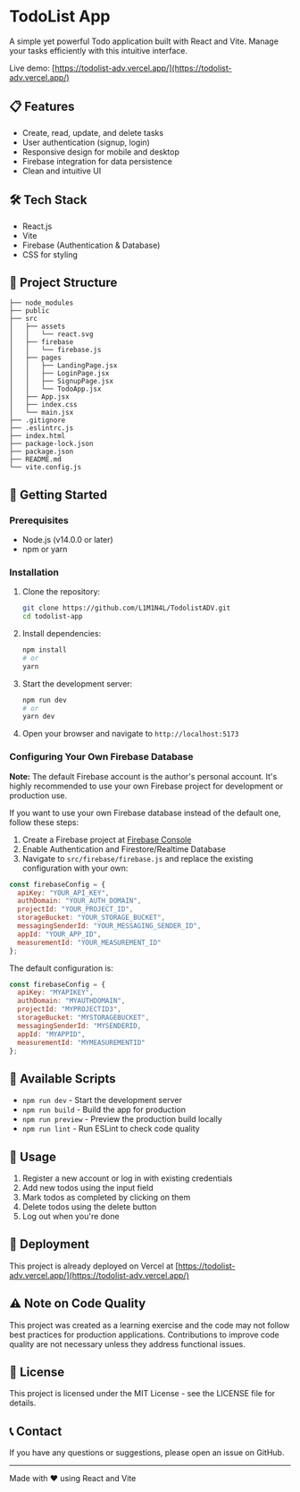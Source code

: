 # TodoList App

A simple yet powerful Todo application built with React and Vite. Manage your tasks efficiently with this intuitive interface.

Live demo: [https://todolist-adv.vercel.app/](https://todolist-adv.vercel.app/)

## 📋 Features

- Create, read, update, and delete tasks
- User authentication (signup, login)
- Responsive design for mobile and desktop
- Firebase integration for data persistence
- Clean and intuitive UI

## 🛠️ Tech Stack

- React.js
- Vite
- Firebase (Authentication & Database)
- CSS for styling

## 📁 Project Structure

```
├── node_modules
├── public
├── src
│   ├── assets
│   │   └── react.svg
│   ├── firebase
│   │   └── firebase.js
│   ├── pages
│   │   ├── LandingPage.jsx
│   │   ├── LoginPage.jsx
│   │   ├── SignupPage.jsx
│   │   └── TodoApp.jsx
│   ├── App.jsx
│   ├── index.css
│   └── main.jsx
├── .gitignore
├── .eslintrc.js
├── index.html
├── package-lock.json
├── package.json
├── README.md
└── vite.config.js
```

## 🚀 Getting Started

### Prerequisites

- Node.js (v14.0.0 or later)
- npm or yarn

### Installation

1. Clone the repository:
   ```bash
   git clone https://github.com/L1M1N4L/TodolistADV.git
   cd todolist-app
   ```

2. Install dependencies:
   ```bash
   npm install
   # or
   yarn
   ```

3. Start the development server:
   ```bash
   npm run dev
   # or
   yarn dev
   ```

4. Open your browser and navigate to `http://localhost:5173`

### Configuring Your Own Firebase Database

**Note:** The default Firebase account is the author's personal account. It's highly recommended to use your own Firebase project for development or production use.

If you want to use your own Firebase database instead of the default one, follow these steps:

1. Create a Firebase project at [Firebase Console](https://console.firebase.google.com/)
2. Enable Authentication and Firestore/Realtime Database
3. Navigate to `src/firebase/firebase.js` and replace the existing configuration with your own:

```javascript
const firebaseConfig = {
  apiKey: "YOUR_API_KEY",
  authDomain: "YOUR_AUTH_DOMAIN",
  projectId: "YOUR_PROJECT_ID",
  storageBucket: "YOUR_STORAGE_BUCKET",
  messagingSenderId: "YOUR_MESSAGING_SENDER_ID",
  appId: "YOUR_APP_ID",
  measurementId: "YOUR_MEASUREMENT_ID"
};
```

The default configuration is:

```javascript
const firebaseConfig = {
  apiKey: "MYAPIKEY",
  authDomain: "MYAUTHDOMAIN",
  projectId: "MYPROJECTID3",
  storageBucket: "MYSTORAGEBUCKET",
  messagingSenderId: "MYSENDERID,
  appId: "MYAPPID",
  measurementId: "MYMEASUREMENTID"
};
```

## 🔧 Available Scripts

- `npm run dev` - Start the development server
- `npm run build` - Build the app for production
- `npm run preview` - Preview the production build locally
- `npm run lint` - Run ESLint to check code quality

## 📱 Usage

1. Register a new account or log in with existing credentials
2. Add new todos using the input field
3. Mark todos as completed by clicking on them
4. Delete todos using the delete button
5. Log out when you're done

## 🚢 Deployment

This project is already deployed on Vercel at [https://todolist-adv.vercel.app/](https://todolist-adv.vercel.app/)

## ⚠️ Note on Code Quality

This project was created as a learning exercise and the code may not follow best practices for production applications. Contributions to improve code quality are not necessary unless they address functional issues.

## 📄 License

This project is licensed under the MIT License - see the LICENSE file for details.

## 📞 Contact

If you have any questions or suggestions, please open an issue on GitHub.

---

Made with ❤️ using React and Vite
